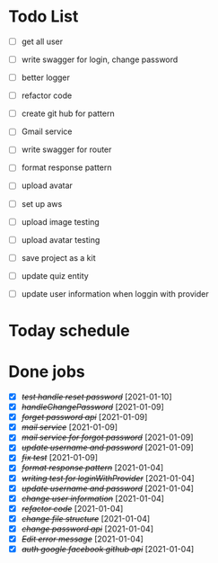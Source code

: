 # Todo List

- [ ] get all user
- [ ] write swagger for login, change password
- [ ] better logger
- [ ] refactor code
- [ ] create git hub for pattern
- [ ] Gmail service
- [ ] write swagger for router
- [ ] format response pattern
- [ ] upload avatar
- [ ] set up aws 
- [ ] upload image testing
- [ ] upload avatar testing
- [ ] save project as a kit
- [ ] update quiz entity
- [ ] update user information when loggin with provider


# Today schedule

# Done jobs

- [x] ~~_test handle reset password_~~ [2021-01-10]
- [x] ~~_handleChangePassword_~~ [2021-01-09]
- [x] ~~_forget password api_~~ [2021-01-09]
- [x] ~~_mail service_~~ [2021-01-09]
- [x] ~~_mail service for forgot password_~~ [2021-01-09]
- [x] ~~_update username and password_~~ [2021-01-09]
- [x] ~~_fix test_~~ [2021-01-09]
- [x] ~~_format response pattern_~~ [2021-01-04]
- [x] ~~_writing test for loginWithProvider_~~ [2021-01-04]
- [x] ~~_update username and password_~~ [2021-01-04]
- [x] ~~_change user information_~~ [2021-01-04]
- [x] ~~_refactor code_~~ [2021-01-04]
- [x] ~~_change file structure_~~ [2021-01-04]
- [x] ~~_change password api_~~ [2021-01-04]
- [x] ~~_Edit error message_~~ [2021-01-04]
- [x] ~~_auth google facebook github api_~~ [2021-01-04]
